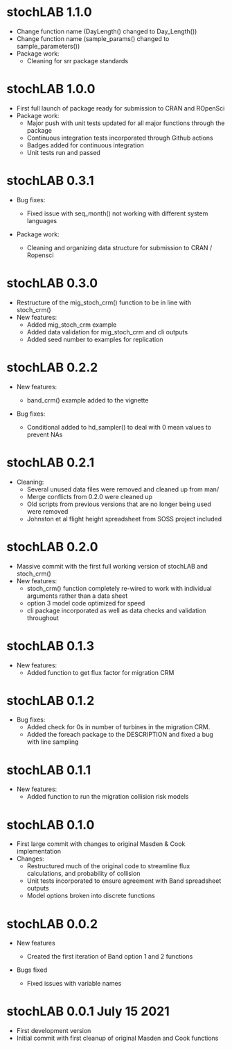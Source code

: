 # stochLAB 1.1.0
* Change function name (DayLength() changed to Day_Length())
* Change function name (sample_params() changed to sample_parameters())
* Package work:
  * Cleaning for srr package standards

# stochLAB 1.0.0
* First full launch of package ready for submission to CRAN and ROpenSci
* Package work:
  * Major push with unit tests updated for all major functions through the package
  * Continuous integration tests incorporated through Github actions
  * Badges added for continuous integration
  * Unit tests run and passed
  

# stochLAB 0.3.1
* Bug fixes:
  * Fixed issue with seq_month() not working with different system languages
  
* Package work:
  * Cleaning and organizing data structure for submission to CRAN / Ropensci

# stochLAB 0.3.0
* Restructure of the mig_stoch_crm() function to be in line with stoch_crm()
* New features:
  * Added mig_stoch_crm example
  * Added data validation for mig_stoch_crm and cli outputs
  * Added seed number to examples for replication

# stochLAB 0.2.2
* New features:
  * band_crm() example added to the vignette

* Bug fixes:
  * Conditional added to hd_sampler() to deal with 0 mean values to prevent NAs

# stochLAB 0.2.1
* Cleaning:
  * Several unused data files were removed and cleaned up from man/
  * Merge conflicts from 0.2.0 were cleaned up
  * Old scripts from previous versions that are no longer being used were removed
  * Johnston et al flight height spreadsheet from SOSS project included

# stochLAB 0.2.0
* Massive commit with the first full working version of stochLAB and stoch_crm()
* New features:
  * stoch_crm() function completely re-wired to work with individual arguments rather than a data sheet
  * option 3 model code optimized for speed
  * cli package incorporated as well as data checks and validation throughout

# stochLAB 0.1.3
* New features:
  * Added function to get flux factor for migration CRM

# stochLAB 0.1.2
* Bug fixes:
  * Added check for 0s in number of turbines in the migration CRM.
  * Added the foreach package to the DESCRIPTION and fixed a bug with line sampling

# stochLAB 0.1.1
* New features:
  * Added function to run the migration collision risk models 

# stochLAB 0.1.0 
* First large commit with changes to original Masden & Cook implementation
* Changes:
  * Restructured much of the original code to streamline flux calculations, and probability of collision
  * Unit tests incorporated to ensure agreement with Band spreadsheet outputs
  * Model options broken into discrete functions

# stochLAB 0.0.2
* New features
  * Created the first iteration of Band option 1 and 2 functions

* Bugs fixed
  * Fixed issues with variable names

# stochLAB 0.0.1  July 15 2021

* First development version
* Initial commit with first cleanup of original Masden and Cook functions
